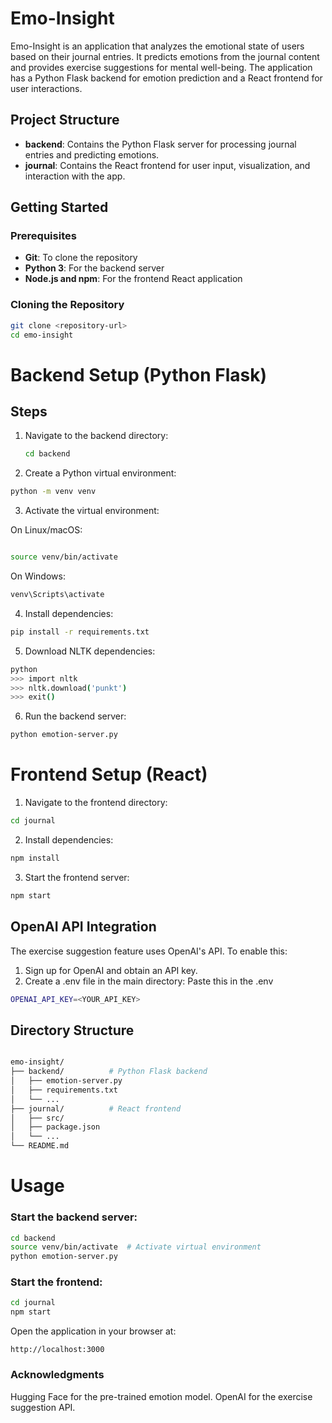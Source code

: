 # Emo-Insight

Emo-Insight is an application that analyzes the emotional state of users based on their journal entries. It predicts emotions from the journal content and provides exercise suggestions for mental well-being. The application has a Python Flask backend for emotion prediction and a React frontend for user interactions.

## Project Structure

- **backend**: Contains the Python Flask server for processing journal entries and predicting emotions.
- **journal**: Contains the React frontend for user input, visualization, and interaction with the app.

## Getting Started

### Prerequisites

- **Git**: To clone the repository
- **Python 3**: For the backend server
- **Node.js and npm**: For the frontend React application

### Cloning the Repository

```bash
git clone <repository-url>
cd emo-insight
```

# Backend Setup (Python Flask)

## Steps

1. Navigate to the backend directory:
   ```bash
   cd backend
   ```
2. Create a Python virtual environment:

```bash
python -m venv venv
```

3. Activate the virtual environment:

On Linux/macOS:
```bash

source venv/bin/activate
```
On Windows:
```bash
venv\Scripts\activate
```

4. Install dependencies:

```bash
pip install -r requirements.txt
```

5. Download NLTK dependencies:

```bash
python
>>> import nltk
>>> nltk.download('punkt')
>>> exit()
```

6. Run the backend server:

```bash
python emotion-server.py
```



# Frontend Setup (React)

1. Navigate to the frontend directory:

```bash
cd journal
```

2. Install dependencies:

```bash
npm install
```

3. Start the frontend server:

```bash
npm start
```


## OpenAI API Integration

The exercise suggestion feature uses OpenAI's API. To enable this:

1. Sign up for OpenAI and obtain an API key.
2. Create a .env file in the main directory:
Paste this in the .env
```bash
OPENAI_API_KEY=<YOUR_API_KEY>
```

## Directory Structure
```bash

emo-insight/
├── backend/          # Python Flask backend
│   ├── emotion-server.py
│   ├── requirements.txt
│   └── ...
├── journal/          # React frontend
│   ├── src/
│   ├── package.json
│   └── ...
└── README.md
```


# Usage

### Start the backend server:

```bash
cd backend
source venv/bin/activate  # Activate virtual environment
python emotion-server.py
```

### Start the frontend:

```bash
cd journal
npm start
```

Open the application in your browser at:
```
http://localhost:3000
```


### Acknowledgments
Hugging Face for the pre-trained emotion model.
OpenAI for the exercise suggestion API.
